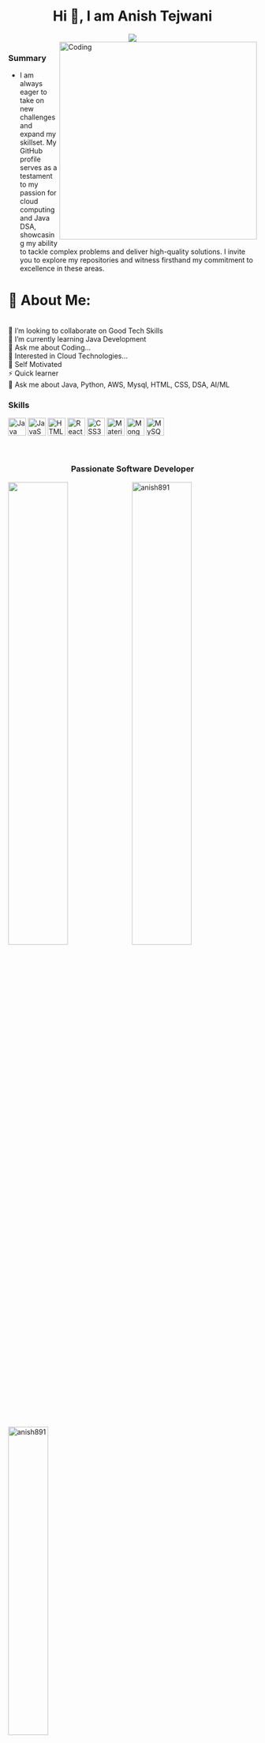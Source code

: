 <h1 align="center">Hi 👋, I am Anish Tejwani</h1>
<div align="center">
 <img src="https://readme-typing-svg.herokuapp.com/?lines=Java+Developer;Cloud-Enthusiast;AI-ML;Quick+learner;Self+Motivated;Problem+Solver;&color=teal&center=true" />
</div>


<img align="right" alt="Coding" width="400" src="https://user-images.githubusercontent.com/102204260/192700068-98ad5312-13c4-49ba-bc0a-d3de1fb9d5fb.gif">

### Summary
-  I am always eager to take on new challenges and expand my skillset. My GitHub profile serves as a testament to my passion for cloud computing and Java DSA, showcasing my ability to tackle complex problems and deliver high-quality solutions. I invite you to explore my repositories and witness firsthand my commitment to excellence in these areas.

# 💫 About Me:
<br>
👯 I’m looking to collaborate on Good Tech Skills<br>
🌱 I’m currently learning Java Development<br>
💬 Ask me about Coding...<br>
👯 Interested in Cloud Technologies...<br>
👯 Self Motivated<br>
⚡ Quick learner<br>
💬 Ask me about Java, Python, AWS, Mysql, HTML, CSS, DSA, AI/ML<br>

### Skills


<p align="left">
<a href="https://www.oracle.com/java/" target="_blank" rel="noreferrer"><img src="https://raw.githubusercontent.com/danielcranney/readme-generator/main/public/icons/skills/java-colored.svg" width="36" height="36" alt="Java" /></a>
<a href="https://developer.mozilla.org/en-US/docs/Web/JavaScript" target="_blank" rel="noreferrer"><img src="https://raw.githubusercontent.com/danielcranney/readme-generator/main/public/icons/skills/javascript-colored.svg" width="36" height="36" alt="JavaScript" /></a>
<a href="https://developer.mozilla.org/en-US/docs/Glossary/HTML5" target="_blank" rel="noreferrer"><img src="https://raw.githubusercontent.com/danielcranney/readme-generator/main/public/icons/skills/html5-colored.svg" width="36" height="36" alt="HTML5" /></a>
<a href="https://reactjs.org/" target="_blank" rel="noreferrer"><img src="https://raw.githubusercontent.com/danielcranney/readme-generator/main/public/icons/skills/react-colored.svg" width="36" height="36" alt="React" /></a>
<a href="https://www.w3.org/TR/CSS/#css" target="_blank" rel="noreferrer"><img src="https://raw.githubusercontent.com/danielcranney/readme-generator/main/public/icons/skills/css3-colored.svg" width="36" height="36" alt="CSS3" /></a>
<a href="https://mui.com/" target="_blank" rel="noreferrer"><img src="https://raw.githubusercontent.com/danielcranney/readme-generator/main/public/icons/skills/materialui-colored.svg" width="36" height="36" alt="Material UI" /></a>
<a href="https://www.mongodb.com/" target="_blank" rel="noreferrer"><img src="https://raw.githubusercontent.com/danielcranney/readme-generator/main/public/icons/skills/mongodb-colored.svg" width="36" height="36" alt="MongoDB" /></a>
<a href="https://www.mysql.com/" target="_blank" rel="noreferrer"><img src="https://raw.githubusercontent.com/danielcranney/readme-generator/main/public/icons/skills/mysql-colored.svg" width="36" height="36" alt="MySQL" /></a>
</p>
<br/>

<h3 align="center">Passionate Software Developer</h3>


<p>
  <img width="49%" src="https://github-readme-stats.vercel.app/api?username=anish891&&show_icons=true&title_color=ffffff&icon_color=bb2acf&text_color=daf7dc&bg_color=151515">
  <img width="49%"   src="https://github-readme-streak-stats.herokuapp.com/?user=anish891&theme=nightowl&hide_border=true&fire=DD2727" alt="anish891" />
  <img width="40%" align="center"  src="https://github-readme-stats.vercel.app/api/top-langs?username=anish891&color=0e75b6&style=flat&theme=nightowl&hide_border=true" alt="anish891" />
</p>

📫 Contact : anishtejwai891@gmail.com <br>

<!-- <img height="180em" src="https://github-readme-stats.vercel.app/api?username=anish891&show_icons=true&hide_border=true&&count_private=true&include_all_commits=true" /> -->
